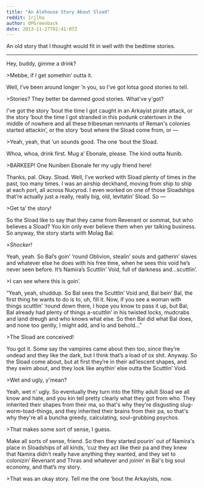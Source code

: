 ```yaml
---
title: "An Alehouse Story About Sload"
reddit: 1rjlha
author: OPGreenback
date: 2013-11-27T02:41:07Z
---
```


An old story that I thought would fit in well with the bedtime stories.
____

Hey, buddy, gimme a drink?

&gt;Mebbe, if *I* get somethin’ outta it.

Well, I’ve been around longer ‘n you, so I’ve got lotsa good stories to tell.

&gt;Stories? They better be damned good stories. What've y'got?

I've got the story ‘bout the time I got caught in an Arkayist pirate attack, or the story ‘bout the time I got stranded in this podunk cratertown in the middle of nowhere and all these tribesman remnants of Reman's colonies started attackin’, or the story ‘bout where the Sload come from, or —

&gt;Yeah, yeah, that ‘un sounds good. The one ‘bout the Sload.

Whoa, whoa, drink first. Mug a’ Ebonale, please. The kind outta Nunib.

&gt;BARKEEP! One Nuniben Ebonale fer my ugly friend here!

Thanks, pal. Okay. Sload. Well, I’ve worked with Sload plenty of times in the past, too many times. I was an airship deckhand, moving from ship to ship at each port, all across Nucyrod. I even worked on one of those Sloadships that’re actually just a really, really big, old, levitatin’ Sload. So —

&gt;Get ta’ the story!

So the Sload like to say that they came from Revenant or sommat, but who believes a Sload? You kin only ever believe them when yer talking business. So anyway, the story starts with Molag Bal.

&gt;*Shocker!*

Yeah, yeah. So Bal’s goin’ ‘round Oblivion, stealin’ souls and gatherin’ slaves and whatever else he does with his free time, when he sees this void he’s never seen before. It’s Namira’s Scuttlin’ Void, full of darkness and...scuttlin’.

&gt;I can see where this is goin’.

“Yeah, yeah, shuddup. So Bal sees the Scuttlin’ Void and, Bal bein’ Bal, the first thing he wants to do is to, uh, fill it. Now, if you see a woman with things scuttlin’ ‘round down there, I hope you know to pass it up, but Bal, Bal already had plenty of things a-scuttlin’ in his twisted locks, mudcrabs and land dreugh and who knows what else. So then Bal did what Bal does, and none too gently, I might add, and lo and behold…”

&gt;The Sload are conceived!

You got it. Some say the vampires came about then too, since they’re undead and they like the dark, but I think that’s a load of ox shit. Anyway. So the Sload come about, but at first they’re in their ad’lescent shapes, and they swim about, and they look like anythin’ else outta the Scuttlin’ Void.

&gt;Wet and ugly, y'mean?

Yeah, wet n' ugly. So eventually they turn into the filthy adult Sload we all know and hate, and you kin tell pretty clearly what they got from who. They inherited their shapes from their ma, so that's why they're disgusting slug-worm-toad-things, and they inherited their brains from their pa, so that's why they're all a buncha greedy, calculating, soul-grubbing psychos.

&gt;That makes some sort of sense, I guess.

Make all sorts of sense, friend. So then they started pourin’ out of Namira's place in Sloadships of all kinds, ‘cuz they act like their pa and they knew that Namira didn't really have anything they wanted, and they set to colonizin’ Revenant and Thras and whatever and joinin’ in Bal's big soul economy, and that’s my story.

&gt;That was an okay story. Tell me the one ‘bout the Arkayists, now.
